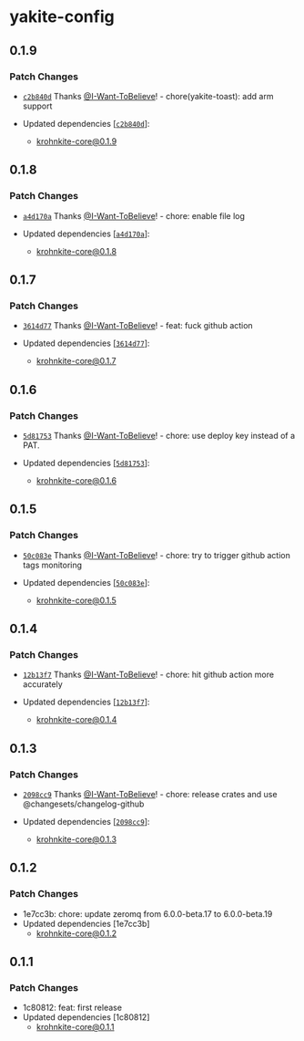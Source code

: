 # yakite-config

## 0.1.9

### Patch Changes

- [`c2b840d`](https://github.com/I-Want-ToBelieve/yakite/commit/c2b840df4141c3ef7c16c69c4e06dd1e2c7c525b) Thanks [@I-Want-ToBelieve](https://github.com/I-Want-ToBelieve)! - chore(yakite-toast): add arm support

- Updated dependencies [[`c2b840d`](https://github.com/I-Want-ToBelieve/yakite/commit/c2b840df4141c3ef7c16c69c4e06dd1e2c7c525b)]:
  - krohnkite-core@0.1.9

## 0.1.8

### Patch Changes

- [`a4d170a`](https://github.com/I-Want-ToBelieve/yakite/commit/a4d170a88058be0fd7b38666fec43d8f4ee017ba) Thanks [@I-Want-ToBelieve](https://github.com/I-Want-ToBelieve)! - chore: enable file log

- Updated dependencies [[`a4d170a`](https://github.com/I-Want-ToBelieve/yakite/commit/a4d170a88058be0fd7b38666fec43d8f4ee017ba)]:
  - krohnkite-core@0.1.8

## 0.1.7

### Patch Changes

- [`3614d77`](https://github.com/I-Want-ToBelieve/yakite/commit/3614d77c91d342ab7560ff8e7508f01bc8954019) Thanks [@I-Want-ToBelieve](https://github.com/I-Want-ToBelieve)! - feat: fuck github action

- Updated dependencies [[`3614d77`](https://github.com/I-Want-ToBelieve/yakite/commit/3614d77c91d342ab7560ff8e7508f01bc8954019)]:
  - krohnkite-core@0.1.7

## 0.1.6

### Patch Changes

- [`5d81753`](https://github.com/I-Want-ToBelieve/yakite/commit/5d817533c827ec2ecdada77784cdc11f062cd41f) Thanks [@I-Want-ToBelieve](https://github.com/I-Want-ToBelieve)! - chore: use deploy key instead of a PAT.

- Updated dependencies [[`5d81753`](https://github.com/I-Want-ToBelieve/yakite/commit/5d817533c827ec2ecdada77784cdc11f062cd41f)]:
  - krohnkite-core@0.1.6

## 0.1.5

### Patch Changes

- [`50c083e`](https://github.com/I-Want-ToBelieve/yakite/commit/50c083e0c9fed1806c1db146d57accc2ac9ea1c8) Thanks [@I-Want-ToBelieve](https://github.com/I-Want-ToBelieve)! - chore: try to trigger github action tags monitoring

- Updated dependencies [[`50c083e`](https://github.com/I-Want-ToBelieve/yakite/commit/50c083e0c9fed1806c1db146d57accc2ac9ea1c8)]:
  - krohnkite-core@0.1.5

## 0.1.4

### Patch Changes

- [`12b13f7`](https://github.com/I-Want-ToBelieve/yakite/commit/12b13f7ab413d413a2f12723598c3e49e733e910) Thanks [@I-Want-ToBelieve](https://github.com/I-Want-ToBelieve)! - chore: hit github action more accurately

- Updated dependencies [[`12b13f7`](https://github.com/I-Want-ToBelieve/yakite/commit/12b13f7ab413d413a2f12723598c3e49e733e910)]:
  - krohnkite-core@0.1.4

## 0.1.3

### Patch Changes

- [`2098cc9`](https://github.com/I-Want-ToBelieve/yakite/commit/2098cc9f46d150498a8327d344dd7811748d5a8b) Thanks [@I-Want-ToBelieve](https://github.com/I-Want-ToBelieve)! - chore: release crates and use @changesets/changelog-github

- Updated dependencies [[`2098cc9`](https://github.com/I-Want-ToBelieve/yakite/commit/2098cc9f46d150498a8327d344dd7811748d5a8b)]:
  - krohnkite-core@0.1.3

## 0.1.2

### Patch Changes

- 1e7cc3b: chore: update zeromq from 6.0.0-beta.17 to 6.0.0-beta.19
- Updated dependencies [1e7cc3b]
  - krohnkite-core@0.1.2

## 0.1.1

### Patch Changes

- 1c80812: feat: first release
- Updated dependencies [1c80812]
  - krohnkite-core@0.1.1
